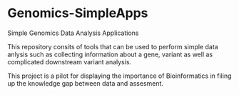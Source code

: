 # Genomics-SimpleApps
Simple Genomics Data Analysis Applications

This repository consits of tools that can be used to perform simple data anlysis such as collecting information about a gene, variant as well as complicated downstream variant analysis.

This project is a pilot for displaying the importance of Bioinformatics in filing up the knowledge gap between data and assesment.
